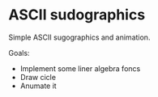 # ASCII sudographics

Simple ASCII sugographics and animation.

Goals:
- Implement some liner algebra foncs
- Draw cicle
- Anumate it
